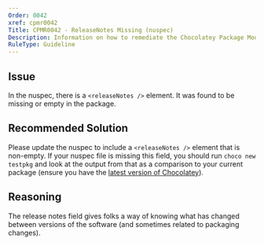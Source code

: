 ```yaml
---
Order: 0042
xref: cpmr0042
Title: CPMR0042 - ReleaseNotes Missing (nuspec)
Description: Information on how to remediate the Chocolatey Package Moderation Rule 0042
RuleType: Guideline
---
```


<?! Include "../../../../../shared/package-validator-rule-guideline.txt" /?>

## Issue

In the nuspec, there is a `<releaseNotes />` element. It was found to be missing or empty in the package.

## Recommended Solution

Please update the nuspec to include a `<releaseNotes />` element that is non-empty. If your nuspec file is missing this field, you should run `choco new testpkg` and look at the output from that as a comparison to your current package (ensure you have the [latest version of Chocolatey](https://community.chocolatey.org/packages?q=id%3Achocolatey)).

## Reasoning

The release notes field gives folks a way of knowing what has changed between versions of the software (and sometimes related to packaging changes).
